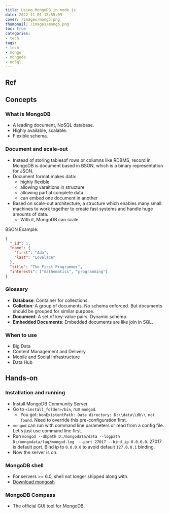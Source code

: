 ```yaml
---
title: Using MongoDB in node.js
date: 2022-11-01 15:55:09
cover: /images/mongo.png
thumbnail: /images/mongo.png
toc: true
categories:
- tech
tags:
- tech
- mongo
- mongodb
- noSql
---
```


## Ref

<!-- more -->

## Concepts

### What is MongoDB

- A leading document, NoSQL database.
- Highly available, scalable.
- Flexible schema.

### Document and scale-out

- Instead of storing tablesof rows or columns like RDBMS, record in MongoDB is document based in BSON, which is a binary representation for JSON.
- Document format makes data:
  - highly flexible
  - allowing varaitions in structure
  - allowing partial complete data
  - can embed one document in another
- Based on scale-out architecture, a structure which enables many small machines to work together to create fast systems and handle huge amounts of data.
  - With it, MongoDB can scale.

BSON Example:

``` json
{
  "_id": 1,
  "name": {
    "first": "Ada",
    "last": "Lovelace"
  },
  "title": "The First Programmer",
  "interests": ["mathematics", "programming"]
}
```

### Glossary

- **Database**: Container for collections.
- **Colletion**: A group of documents. No schema enforced. But documents should be grouped for similar purpose.
- **Document**: A set of key-value pairs. Dynamic schema.
- **Embedded Documents**: Embedded documents are like join in SQL.


### When to use

- Big Data
- Content Management and Delivery
- Mobile and Social Infrastructure
- Data Hub


## Hands-on

### Installation and running

- Install MongoDB Community Server.
- Go to `<install_folder>/bin`, run `mongod`.
  - You got: `NonExistentPath: Data directory: D:\\data\\db\\ not found`. Need to override this pre-configuration first.
- `mongod` can run with command line parameters or read from a config file. Let's just use command line first.  
- Run `mongod --dbpath D:/mongodata/data --logpath D:/mongodata/log/mongod.log  --port 27017 --bind_ip 0.0.0.0`. 27017 is default port. Bind ip to `0.0.0.0` to avoid default `127.0.0.1` binding.
- Now the server is on.

### MongoDB shell

- For servers >= 6.0, shell not longer shipped along with.
- [Download mongosh](https://www.mongodb.com/try/download/shell)

### MongoDB Compass

- The official GUI tool for MongoDB.

